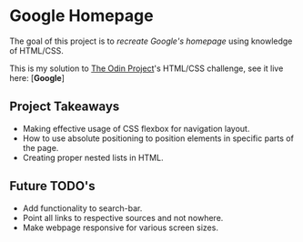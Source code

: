 # Google Homepage

The goal of this project is to _recreate Google's homepage_ using knowledge of HTML/CSS.

This is my solution to [The Odin Project](https://www.theodinproject.com/home)'s
HTML/CSS challenge, see it live here: [**Google**]

## Project Takeaways

- Making effective usage of CSS flexbox for navigation layout.
- How to use absolute positioning to position elements in specific parts of the page.
- Creating proper nested lists in HTML.

## Future TODO's

- Add functionality to search-bar.
- Point all links to respective sources and not nowhere.
- Make webpage responsive for various screen sizes.
